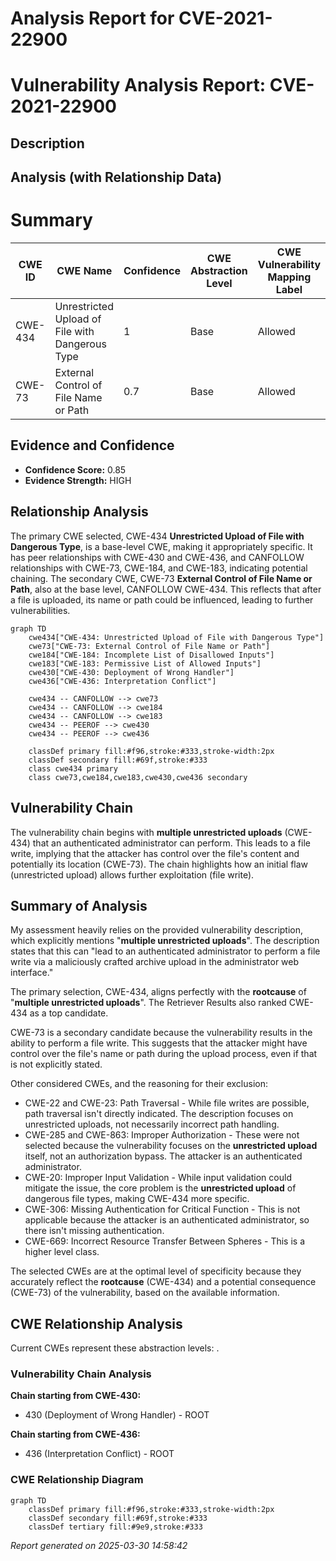 # Analysis Report for CVE-2021-22900

# Vulnerability Analysis Report: CVE-2021-22900

## Description



## Analysis (with Relationship Data)

# Summary
| CWE ID | CWE Name | Confidence | CWE Abstraction Level | CWE Vulnerability Mapping Label | CWE-Vulnerability Mapping Notes |
|---|---|---|---|---|---|
| CWE-434 | Unrestricted Upload of File with Dangerous Type | 1 | Base | Allowed | Primary CWE |
| CWE-73 | External Control of File Name or Path | 0.7 | Base | Allowed | Secondary Candidate |

## Evidence and Confidence

*   **Confidence Score:** 0.85
*   **Evidence Strength:** HIGH

## Relationship Analysis
The primary CWE selected, CWE-434 **Unrestricted Upload of File with Dangerous Type**, is a base-level CWE, making it appropriately specific. It has peer relationships with CWE-430 and CWE-436, and CANFOLLOW relationships with CWE-73, CWE-184, and CWE-183, indicating potential chaining. The secondary CWE, CWE-73 **External Control of File Name or Path**, also at the base level, CANFOLLOW CWE-434. This reflects that after a file is uploaded, its name or path could be influenced, leading to further vulnerabilities.

```mermaid
graph TD
    cwe434["CWE-434: Unrestricted Upload of File with Dangerous Type"]
    cwe73["CWE-73: External Control of File Name or Path"]
    cwe184["CWE-184: Incomplete List of Disallowed Inputs"]
    cwe183["CWE-183: Permissive List of Allowed Inputs"]
    cwe430["CWE-430: Deployment of Wrong Handler"]
    cwe436["CWE-436: Interpretation Conflict"]

    cwe434 -- CANFOLLOW --> cwe73
    cwe434 -- CANFOLLOW --> cwe184
    cwe434 -- CANFOLLOW --> cwe183
    cwe434 -- PEEROF --> cwe430
    cwe434 -- PEEROF --> cwe436

    classDef primary fill:#f96,stroke:#333,stroke-width:2px
    classDef secondary fill:#69f,stroke:#333
    class cwe434 primary
    class cwe73,cwe184,cwe183,cwe430,cwe436 secondary
```

## Vulnerability Chain
The vulnerability chain begins with **multiple unrestricted uploads** (CWE-434) that an authenticated administrator can perform. This leads to a file write, implying that the attacker has control over the file's content and potentially its location (CWE-73). The chain highlights how an initial flaw (unrestricted upload) allows further exploitation (file write).

## Summary of Analysis
My assessment heavily relies on the provided vulnerability description, which explicitly mentions "**multiple unrestricted uploads**". The description states that this can "lead to an authenticated administrator to perform a file write via a maliciously crafted archive upload in the administrator web interface."

The primary selection, CWE-434, aligns perfectly with the **rootcause** of "**multiple unrestricted uploads**". The Retriever Results also ranked CWE-434 as a top candidate.

CWE-73 is a secondary candidate because the vulnerability results in the ability to perform a file write. This suggests that the attacker might have control over the file's name or path during the upload process, even if that is not explicitly stated.

Other considered CWEs, and the reasoning for their exclusion:

*   CWE-22 and CWE-23: Path Traversal - While file writes are possible, path traversal isn't directly indicated. The description focuses on unrestricted uploads, not necessarily incorrect path handling.
*   CWE-285 and CWE-863: Improper Authorization - These were not selected because the vulnerability focuses on the **unrestricted upload** itself, not an authorization bypass. The attacker is an authenticated administrator.
*   CWE-20: Improper Input Validation - While input validation could mitigate the issue, the core problem is the **unrestricted upload** of dangerous file types, making CWE-434 more specific.
*   CWE-306: Missing Authentication for Critical Function - This is not applicable because the attacker is an authenticated administrator, so there isn't missing authentication.
*   CWE-669: Incorrect Resource Transfer Between Spheres - This is a higher level class.

The selected CWEs are at the optimal level of specificity because they accurately reflect the **rootcause** (CWE-434) and a potential consequence (CWE-73) of the vulnerability, based on the available information.


## CWE Relationship Analysis

Current CWEs represent these abstraction levels: .


### Vulnerability Chain Analysis

**Chain starting from CWE-430:**
- 430 (Deployment of Wrong Handler) - ROOT


**Chain starting from CWE-436:**
- 436 (Interpretation Conflict) - ROOT



### CWE Relationship Diagram

```mermaid
graph TD
    classDef primary fill:#f96,stroke:#333,stroke-width:2px
    classDef secondary fill:#69f,stroke:#333
    classDef tertiary fill:#9e9,stroke:#333
```



*Report generated on 2025-03-30 14:58:42*
